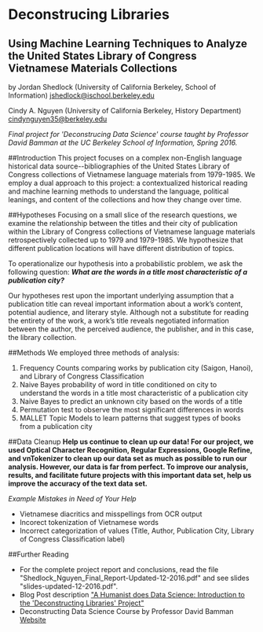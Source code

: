 # Deconstrucing Libraries
## Using Machine Learning Techniques to Analyze the United States Library of Congress Vietnamese Materials Collections
by Jordan Shedlock (University of California Berkeley, School of Information) 
jshedlock@ischool.berkeley.edu 

Cindy A. Nguyen (University of California Berkeley, History Department)
cindynguyen35@berkeley.edu

*Final project for 'Deconstrucing Data Science' course taught by Professor David Bamman at the UC Berkeley School of Information, Spring 2016.*

##Introduction
This project focuses on a complex non-English language historical data source--bibliographies of the United States Library of Congress collections of Vietnamese language materials from 1979-1985. We employ a dual approach to this project: a contextualized historical reading and machine learning methods to understand the language, political leanings, and content of the collections and how they change over time.

##Hypotheses
Focusing on a small slice of the research questions, we examine the relationship between the titles and their city of publication within the Library of Congress collections of Vietnamese language materials retrospectively collected up to 1979 and 1979-1985. We hypothesize that different publication locations will have different distribution of topics. 

To operationalize our hypothesis into a probabilistic problem, we ask the following question: ***What are the words in a title most characteristic of a publication city?***

Our hypotheses rest upon the important underlying assumption that a publication title can reveal important information about a work’s content, potential audience, and literary style. Although not a substitute for reading the entirety of the work, a work’s title reveals negotiated information between the author, the perceived audience, the publisher, and in this case, the library collection.

##Methods
We employed three methods of analysis:
1. Frequency Counts comparing works by publication city (Saigon, Hanoi), and Library of Congress Classification
2. Naive Bayes probability of word in title conditioned on city to understand the words in a title most characteristic of a publication city
3. Naive Bayes to predict an unknown city based on the words of a title
4. Permutation test to observe the most significant differences in words
5. MALLET Topic Models to learn patterns that suggest types of books from a publication city

##Data Cleanup
**Help us continue to clean up our data! For our project, we used Optical Character Recognition, Regular Expressions, Google Refine, and vnTokenizer to clean up our data set as much as possible to run our analysis. However, our data is far from perfect. To improve our analysis, results, and facilitate future projects with this important data set, help us improve the accuracy of the text data set.** 

*Example Mistakes in Need of Your Help*
* Vietnamese diacritics and misspellings from OCR output
* Incorect tokenization of Vietnamese words
* Incorrect categorization of values (Title, Author, Publication City, Library of Congress Classification label)

##Further Reading
* For the complete project report and conclusions, read the file "Shedlock_Nguyen_Final_Report-Updated-12-2016.pdf" and see slides "slides-updated-12-2016.pdf". 
* Blog Post description ["A Humanist does Data Science: Introduction to the 'Deconstructing Libraries' Project"](https://cindyanguyen.com/2016/12/02/a-humanist-does-data-science-deconstructing-libraries-project/#more-783)
* Deconstructing Data Science Course by Professor David Bamman [Website](http://courses.ischool.berkeley.edu/i290-dds/s16/) 
